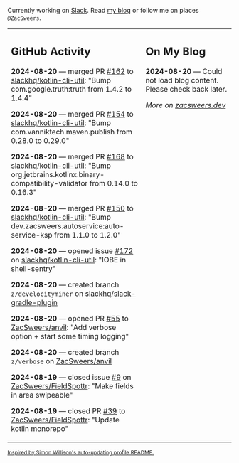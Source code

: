 Currently working on [Slack](https://slack.com/). Read [my blog](https://zacsweers.dev/) or follow me on places `@ZacSweers`.

<table><tr><td valign="top" width="60%">

## GitHub Activity
<!-- githubActivity starts -->
**2024-08-20** — merged PR [#162](https://github.com/slackhq/kotlin-cli-util/pull/162) to [slackhq/kotlin-cli-util](https://github.com/slackhq/kotlin-cli-util): "Bump com.google.truth:truth from 1.4.2 to 1.4.4"

**2024-08-20** — merged PR [#154](https://github.com/slackhq/kotlin-cli-util/pull/154) to [slackhq/kotlin-cli-util](https://github.com/slackhq/kotlin-cli-util): "Bump com.vanniktech.maven.publish from 0.28.0 to 0.29.0"

**2024-08-20** — merged PR [#168](https://github.com/slackhq/kotlin-cli-util/pull/168) to [slackhq/kotlin-cli-util](https://github.com/slackhq/kotlin-cli-util): "Bump org.jetbrains.kotlinx.binary-compatibility-validator from 0.14.0 to 0.16.3"

**2024-08-20** — merged PR [#150](https://github.com/slackhq/kotlin-cli-util/pull/150) to [slackhq/kotlin-cli-util](https://github.com/slackhq/kotlin-cli-util): "Bump dev.zacsweers.autoservice:auto-service-ksp from 1.1.0 to 1.2.0"

**2024-08-20** — opened issue [#172](https://github.com/slackhq/kotlin-cli-util/issues/172) on [slackhq/kotlin-cli-util](https://github.com/slackhq/kotlin-cli-util): "IOBE in shell-sentry"

**2024-08-20** — created branch `z/develocityminer` on [slackhq/slack-gradle-plugin](https://github.com/slackhq/slack-gradle-plugin)

**2024-08-20** — opened PR [#55](https://github.com/ZacSweers/anvil/pull/55) to [ZacSweers/anvil](https://github.com/ZacSweers/anvil): "Add verbose option + start some timing logging"

**2024-08-20** — created branch `z/verbose` on [ZacSweers/anvil](https://github.com/ZacSweers/anvil)

**2024-08-19** — closed issue [#9](https://github.com/ZacSweers/FieldSpottr/issues/9) on [ZacSweers/FieldSpottr](https://github.com/ZacSweers/FieldSpottr): "Make fields in area swipeable"

**2024-08-19** — closed PR [#39](https://github.com/ZacSweers/FieldSpottr/pull/39) to [ZacSweers/FieldSpottr](https://github.com/ZacSweers/FieldSpottr): "Update kotlin monorepo"
<!-- githubActivity ends -->
</td><td valign="top" width="40%">

## On My Blog
<!-- blog starts -->
**2024-08-20** — Could not load blog content. Please check back later.
<!-- blog ends -->
_More on [zacsweers.dev](https://zacsweers.dev/)_
</td></tr></table>

<sub><a href="https://simonwillison.net/2020/Jul/10/self-updating-profile-readme/">Inspired by Simon Willison's auto-updating profile README.</a></sub>